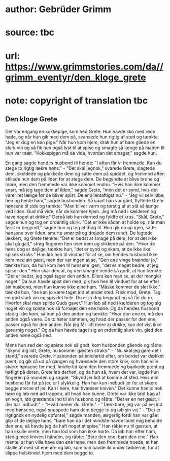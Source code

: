 # author: Gebrüder Grimm
# source: tbc
# url: https://www.grimmstories.com/da//grimm_eventyr/den_kloge_grete
# note: copyright of translation tbc

## Den kloge Grete 

Der var engang en kokkepige, som hed Grete. Hun havde sko med røde hæle,
og når hun gik med dem på, svansede hun rigtig af sted og tænkte: "Jeg
er dog en køn pige." Når hun kom hjem, drak hun af bare glæde en slurk
vin og så fik hun også lyst til at spise og smagte så længe på maden til
hun var mæt. "Kokkepigen må da vide, hvordan det smager," sagde hun.

En gang sagde hendes husbond til hende: "I aften får vi fremmede. Kan
du stege to rigtig lækre høns." - "Det skal jegnok," svarede Grete,
slagtede dem, skoldede og plukkede dem og satte dem på spiddet, og
henimod aften stillede hun dem på ilden for at stege dem. De begyndte at
blive brune og møre, men den fremmede var ikke kommet endnu. "Hvis han
ikke kommer snart, må jeg tage dem af ilden," sagde Grete, "men det er
synd, hvis det varer ret længe før de bliver spist. De er allersaftigst
nu." - "Jeg vil selv løbe hen og hente ham," sagde husbonden. Så
snart han var gået, flyttede Grete hønsene til side og tænkte: "Man
bliver varm og tørstig af at stå så længe ved ilden. Gud må vide, når de
kommer hjem. Jeg må ned i kælderen og have noget at drikke." Derpå løb
hun derned og fyldte et krus. "Skål, Grete," sagde hun og tog en
ordentlig slurk. "Det er ikke sådan at holde op, når man først er
begyndt," sagde hun og tog et drag til. Hun gik nu op igen, satte
hønsene over ilden, smurte smør på og drejede dem rundt. De lugtede
lækkert, og Grete tænkte: "Det er bedst at smage på dem, for at det
ikke skal gå galt," strøg fingeren hen over dem og slikkede på den.
"Hvor de høns dog er dejlige, tænkte hun, "det er synd og skam, at de
ikke skal spises straks." Hun løb hen til vinduet for at se, om hendes
husbond ikke kom med sin gæst, men der var ingen at se. "Den ene vinge
brænder jo," tænkte hun, da hun kom hen til hønsene igen, "det er
meget bedre, at jeg spiser den." Hun skar den af, og den smagte hende
så godt, at hun tænkte: "Det er bedst, jeg også tager den anden. Ellers
kan man se, at der mangler noget." Da hun havde spist den med, gik hun
hen til vinduet for at se efter sin husbond, men hun kunne ikke øjne
ham. "Måske kommer de slet ikke," tænkte hun, "de kan jo være taget
ind et andet sted. Frisk mod, Grete. Tag en god slurk vin og spis det
hele. Du er jo dog begyndt og så får du ro. Hvorfor skal man spilde Guds
gaver." Hun løb så ned i kælderen og tog sig noget vin og spiste nok så
fornøjet den ene høne. Og da hendes husbond stadig ikke kom, så hun på
den anden og tænkte: "Hvor den ene er, må den anden også være. De to
hører sammen, og hvad der passer for den ene, passer også for den anden.
Når jeg får lidt mere at drikke, kan det vist ikke gøre mig noget." Og
da hun havde taget sig en ordentlig slurk vin, gled den anden høne også
ned.

Mens hun sad der og spiste nok så godt, kom husbonden gående og råbte:
"Skynd dig lidt, Grete, nu kommer gæsten straks." - "Nu skal jeg gøre
det i stand," svarede Grete. Husbonden så imidlertid efter, om bordet
var dækket pænt, og gik så ud på gangen og hvæssede den store kniv, som
han ville skære hønsene for med. Imidlertid kom den fremmede og bankede
pænt og høfligt på døren. Grete løb derhen, og da hun så, hvem det var,
lagde hun fingeren på munden og sagde: "Skynd jer lidt at komme af
sted. Hvis min husbond får fat på jer, er I ulykkelig. Han har kun
indbudt jer for at skære begge ørerne af jer. Kan I høre, han hvæsser
kniven." Det kunne han jo nok høre og løb ned ad trappen, alt hvad han
kunne. Grete var ikke tabt bag af en vogn, løb grædende ind til sin
husbond og råbte: "Det er en net gæst, I der har indbudt." - "Hvad
mener du, Grete." - "Tænkbare, jeg var på vej ind med hønsene, også
snuppede ham dem begge to og løb sin vej." - "Det er rigtignok en
nydelig opførsel," sagde manden, ærgerlig fordi han var gået glip af de
dejlige høns, "bare han da i det mindste havde ladet mig beholde den
ene, så havde jeg da haft noget at spise." Han råbte nu til gæsten, at
han skulle vente, men han lod som han ikke hørte. Da løb han efter ham,
stadig med kniven i hånden, og råbte: "Bare den ene, bare den ene."
Han mente, at han ville have den ene høne, men den fremmede troede, at
han skulle af med sit ene øre og løb, som han havde ild under fødderne,
for at slippe helskindet hjem med dem begge to.
